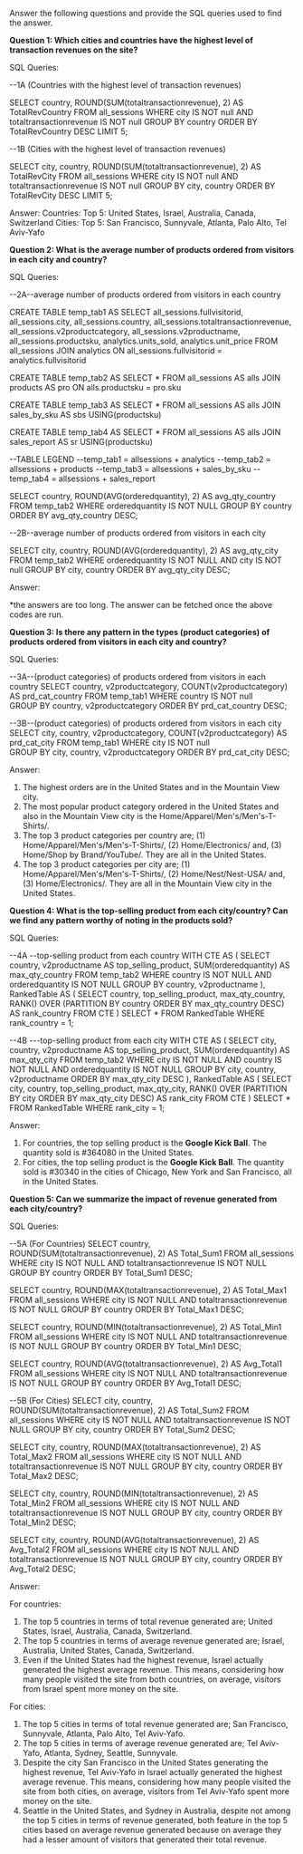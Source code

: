 Answer the following questions and provide the SQL queries used to find the answer.

    
**Question 1: Which cities and countries have the highest level of transaction revenues on the site?**


SQL Queries:

--1A (Countries with the highest level of transaction revenues)

SELECT country, ROUND(SUM(totaltransactionrevenue), 2) AS TotalRevCountry 
FROM all_sessions
WHERE city IS NOT null AND totaltransactionrevenue IS NOT null
GROUP BY country 
ORDER BY TotalRevCountry DESC
LIMIT 5;

--1B (Cities with the highest level of transaction revenues)

SELECT city, country, ROUND(SUM(totaltransactionrevenue), 2) AS TotalRevCity 
FROM all_sessions
WHERE city IS NOT null AND totaltransactionrevenue IS NOT null
GROUP BY city, country
ORDER BY TotalRevCity DESC
LIMIT 5;


Answer:
Countries: Top 5: United States, Israel, Australia, Canada, Switzerland
Cities: Top 5: San Francisco, Sunnyvale, Atlanta, Palo Alto, Tel Aviv-Yafo 


**Question 2: What is the average number of products ordered from visitors in each city and country?**


SQL Queries:

--2A--average number of products ordered from visitors in each country
							
CREATE TABLE temp_tab1 AS	SELECT all_sessions.fullvisitorid, all_sessions.city, all_sessions.country, all_sessions.totaltransactionrevenue, 
							all_sessions.v2productcategory, all_sessions.v2productname, all_sessions.productsku, analytics.units_sold, analytics.unit_price 
							FROM all_sessions
							JOIN analytics ON all_sessions.fullvisitorid = analytics.fullvisitorid
							
CREATE TABLE temp_tab2 AS	SELECT * FROM all_sessions AS alls
							JOIN products AS pro ON alls.productsku = pro.sku
							
CREATE TABLE temp_tab3 AS	SELECT * FROM all_sessions AS alls
							JOIN sales_by_sku AS sbs USING(productsku)
							
CREATE TABLE temp_tab4 AS	SELECT * FROM all_sessions AS alls
							JOIN sales_report AS sr USING(productsku)

--TABLE LEGEND
			--temp_tab1 = allsessions + analytics
			--temp_tab2 = allsessions + products
			--temp_tab3 = allsessions + sales_by_sku
			--temp_tab4 = allsessions + sales_report


SELECT country, ROUND(AVG(orderedquantity), 2) AS avg_qty_country
FROM temp_tab2
WHERE orderedquantity IS NOT NULL
GROUP BY country
ORDER BY avg_qty_country DESC;

--2B--average number of products ordered from visitors in each city

SELECT city, country, ROUND(AVG(orderedquantity), 2) AS avg_qty_city
FROM temp_tab2
WHERE orderedquantity IS NOT NULL AND city IS NOT null 
GROUP BY city, country 
ORDER BY avg_qty_city DESC;

Answer:

*the answers are too long. The answer can be fetched once the above codes are run.



**Question 3: Is there any pattern in the types (product categories) of products ordered from visitors in each city and country?**


SQL Queries:

--3A--(product categories) of products ordered from visitors in each country
SELECT country, v2productcategory, COUNT(v2productcategory) AS prd_cat_country
FROM temp_tab1
WHERE country IS NOT null  
GROUP BY country, v2productcategory
ORDER BY prd_cat_country DESC;

--3B--(product categories) of products ordered from visitors in each city
SELECT city, country, v2productcategory, COUNT(v2productcategory) AS prd_cat_city
FROM temp_tab1
WHERE city IS NOT null  
GROUP BY city, country, v2productcategory
ORDER BY prd_cat_city DESC;


Answer:

1. The highest orders are in the United States and in the Mountain View city.
2. The most popular product category ordered in the United States and also in the Mountain View city is the Home/Apparel/Men's/Men's-T-Shirts/.
3. The top 3 product categories per country are; (1) Home/Apparel/Men's/Men's-T-Shirts/, (2) Home/Electronics/ and, (3) Home/Shop by Brand/YouTube/. They are all in the United States.
4. The top 3 product categories per city are; (1) Home/Apparel/Men's/Men's-T-Shirts/, (2) Home/Nest/Nest-USA/ and, (3) Home/Electronics/. They are all in the Mountain View city in the United States.




**Question 4: What is the top-selling product from each city/country? Can we find any pattern worthy of noting in the products sold?**


SQL Queries:

--4A --top-selling product from each country
WITH CTE AS 
			(
  				SELECT country, v2productname AS top_selling_product, 
    			SUM(orderedquantity) AS max_qty_country
  				FROM temp_tab2
  				WHERE country IS NOT NULL AND orderedquantity IS NOT NULL
  				GROUP BY country, v2productname
			),
				RankedTable AS 
				(
  					SELECT country, top_selling_product, max_qty_country,
  					RANK() OVER (PARTITION BY country ORDER BY max_qty_country DESC) AS rank_country 
  					FROM CTE
				)
					SELECT * FROM RankedTable WHERE rank_country = 1;

--4B ---top-selling product from each city
WITH CTE AS 
			(
  				SELECT city, country, v2productname AS top_selling_product, 
    			SUM(orderedquantity) AS max_qty_city
  				FROM temp_tab2
  				WHERE city IS NOT NULL AND country IS NOT NULL AND orderedquantity IS NOT NULL
 				GROUP BY city, country, v2productname
  				ORDER BY max_qty_city DESC
			),
				RankedTable AS 
				(
  					SELECT city, country, top_selling_product, max_qty_city,
    				RANK() OVER (PARTITION BY city ORDER BY max_qty_city DESC) AS rank_city 
  					FROM CTE
				)
					SELECT * FROM RankedTable WHERE rank_city = 1;
					

Answer:

1. For countries, the top selling product is the **Google Kick Ball**. The quantity sold is #364080 in the United States.
2. For cities, the top selling product is the **Google Kick Ball**. The quantity sold is #30340 in the cities of Chicago, New York and San Francisco, all in the United States.



**Question 5: Can we summarize the impact of revenue generated from each city/country?**

SQL Queries:

--5A (For Countries)
SELECT country, ROUND(SUM(totaltransactionrevenue), 2) AS Total_Sum1
FROM all_sessions
WHERE city IS NOT NULL AND totaltransactionrevenue IS NOT NULL
GROUP BY country
ORDER BY Total_Sum1 DESC;

SELECT country, ROUND(MAX(totaltransactionrevenue), 2) AS Total_Max1
FROM all_sessions
WHERE city IS NOT NULL AND totaltransactionrevenue IS NOT NULL
GROUP BY country
ORDER BY Total_Max1 DESC;

SELECT country, ROUND(MIN(totaltransactionrevenue), 2) AS Total_Min1
FROM all_sessions
WHERE city IS NOT NULL AND totaltransactionrevenue IS NOT NULL
GROUP BY country
ORDER BY Total_Min1 DESC;

SELECT country, ROUND(AVG(totaltransactionrevenue), 2) AS Avg_Total1
FROM all_sessions
WHERE city IS NOT NULL AND totaltransactionrevenue IS NOT NULL
GROUP BY country
ORDER BY Avg_Total1 DESC;

--5B (For Cities)
SELECT city, country, ROUND(SUM(totaltransactionrevenue), 2) AS Total_Sum2
FROM all_sessions
WHERE city IS NOT NULL AND totaltransactionrevenue IS NOT NULL
GROUP BY city, country
ORDER BY Total_Sum2 DESC;

SELECT city, country, ROUND(MAX(totaltransactionrevenue), 2) AS Total_Max2
FROM all_sessions
WHERE city IS NOT NULL AND totaltransactionrevenue IS NOT NULL
GROUP BY city, country
ORDER BY Total_Max2 DESC;

SELECT city, country, ROUND(MIN(totaltransactionrevenue), 2) AS Total_Min2
FROM all_sessions
WHERE city IS NOT NULL AND totaltransactionrevenue IS NOT NULL
GROUP BY city, country
ORDER BY Total_Min2 DESC;

SELECT city, country, ROUND(AVG(totaltransactionrevenue), 2) AS Avg_Total2
FROM all_sessions
WHERE city IS NOT NULL AND totaltransactionrevenue IS NOT NULL
GROUP BY city, country
ORDER BY Avg_Total2 DESC;
 

Answer:

For countries:
1. The top 5 countries in terms of total revenue generated are; United States, Israel, Australia, Canada, Switzerland.
2. The top 5 countries in terms of average revenue generated are; Israel, Australia, United States, Canada, Switzerland.
3. Even if the United States had the highest revenue, Israel actually generated the highest average revenue. This means, considering how many people visited the site from both countries, on average, visitors from Israel spent more money on the site. 

For cities:
1. The top 5 cities in terms of total revenue generated are; San Francisco, Sunnyvale, Atlanta, Palo Alto, Tel Aviv-Yafo.
2. The top 5 cities in terms of average revenue generated are; Tel Aviv-Yafo, Atlanta, Sydney, Seattle, Sunnyvale.
3. Despite the city San Francisco in the United States generating the highest revenue, Tel Aviv-Yafo in Israel actually generated the highest average revenue. This means, considering how many people visited the site from both cities, on average, visitors from Tel Aviv-Yafo spent more money on the site. 
4. Seattle in the United States, and Sydney in Australia, despite not among the top 5 cities in terms of revenue generated, both feature in the top 5 cities based on average revenue generated because on average they had a lesser amount of visitors that generated their total revenue.






